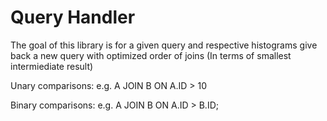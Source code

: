 ﻿# Query Handler
The goal of this library is for a given query and respective histograms give back a new query with optimized order of joins (In terms of smallest intermiediate result)

Unary comparisons:
e.g. A JOIN B ON A.ID > 10

Binary comparisons:
e.g. A JOIN B ON A.ID > B.ID;

